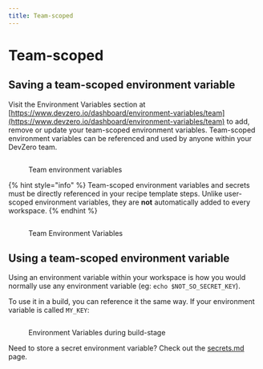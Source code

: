 ```yaml
---
title: Team-scoped
---
```

# Team-scoped

## Saving a team-scoped environment variable

Visit the Environment Variables section at [https://www.devzero.io/dashboard/environment-variables/team](https://www.devzero.io/dashboard/environment-variables/team) to add, remove or update your  team-scoped environment variables. Team-scoped environment variables can be referenced and used by anyone within your DevZero team.

<figure><img src="../.gitbook/assets/Update environment variables (1).png" alt=""><figcaption><p>Team environment variables</p></figcaption></figure>

{% hint style="info" %}
Team-scoped environment variables and secrets must be directly referenced in your recipe template steps. Unlike user-scoped environment variables, they are **not** automatically added to every workspace.
{% endhint %}

<figure><img src="../.gitbook/assets/Update environment variables.png" alt=""><figcaption><p>Team Environment Variables</p></figcaption></figure>

## Using a team-scoped environment variable

Using an environment variable within your workspace is how you would normally use any environment variable (eg: `echo $NOT_SO_SECRET_KEY`).

To use it in a build, you can reference it the same way. If your environment variable is called `MY_KEY`:

<figure><img src="../.gitbook/assets/env-var-in-build.png" alt=""><figcaption><p>Environment Variables during build-stage</p></figcaption></figure>

Need to store a secret environment variable? Check out the [secrets.md](secrets.md "mention") page.
